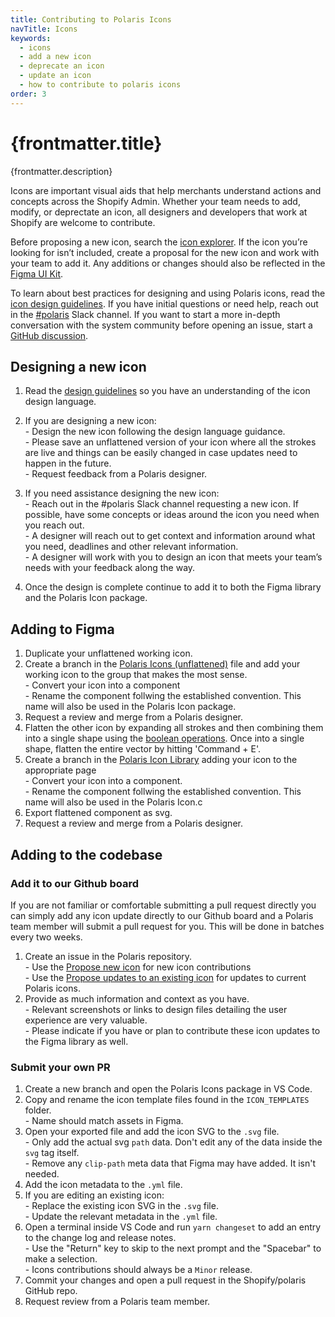 ```yaml
---
title: Contributing to Polaris Icons
navTitle: Icons
keywords:
  - icons
  - add a new icon
  - deprecate an icon
  - update an icon
  - how to contribute to polaris icons
order: 3
---
```


# {frontmatter.title}

<Lede>{frontmatter.description}</Lede>

Icons are important visual aids that help merchants understand actions and concepts across the Shopify Admin. Whether your team needs to add, modify, or deprectate an icon, all designers and developers that work at Shopify are welcome to contribute.

Before proposing a new icon, search the [icon explorer](https://polaris.shopify.com/icons). If the icon you’re looking for isn’t included, create a proposal for the new icon and work with your team to add it. Any additions or changes should also be reflected in the [Figma UI Kit](/contributing/figma-ui-kit).

To learn about best practices for designing and using Polaris icons, read the [icon design guidelines](https://polaris.shopify.com/design/icons). If you have initial questions or need help, reach out in the [#polaris](https://shopify.slack.com/archives/C4Y8N30KD) Slack channel. If you want to start a more in-depth conversation with the system community before opening an issue, start a [GitHub discussion](https://github.com/Shopify/polaris/discussions/new).

## Designing a new icon

1. Read the [design guidelines](https://polaris.shopify.com/design/icons/creating-icons) so you have an understanding of the icon design language.
2. If you are designing a new icon:
   <br /> - Design the new icon following the design language guidance.
   <br /> - Please save an unflattened version of your icon where all the strokes are live and things can be easily changed in case updates need to happen in the future.
   <br /> - Request feedback from a Polaris designer.
   
3. If you need assistance designing the new icon:
   <br /> - Reach out in the #polaris Slack channel requesting a new icon. If possible, have some concepts or ideas around the icon you need when you reach out.
   <br /> - A designer will reach out to get context and information around what you need, deadlines and other relevant information.
   <br /> - A designer will work with you to design an icon that meets your team’s needs with your feedback along the way.
4. Once the design is complete continue to add it to both the Figma library and the Polaris Icon package.

## Adding to Figma

1. Duplicate your unflattened working icon.  
2. Create a branch in the [Polaris Icons (unflattened)](https://www.figma.com/file/oeKyR0kuHIMktdVjdLHJvy/Polaris-Icons-(unflattened)?type=design&node-id=308-158&mode=design&t=jBRTBE9dSDwWTi3V-11) file and add your working icon to the group that makes the most sense. 
   <br /> - Convert your icon into a component
   <br /> - Rename the component follwing the established convention. This name will also be used in the Polaris Icon package.
3. Request a review and merge from a Polaris designer.
4. Flatten the other icon by expanding all strokes and then combining them into a single shape using the [boolean operations](https://help.figma.com/hc/en-us/articles/360039957534-Boolean-operations). Once into a single shape, flatten the entire vector by hitting 'Command + E'.
5. Create a branch in the [Polaris Icon Library](https://www.figma.com/file/fVIazfJNe3AOJTJmBKgTO9/Polaris-Gen-3-Icons?type=design&node-id=753-2&mode=design&t=dpxRTbWHU6wBZi9k-11) adding your icon to the appropriate page
   <br /> - Convert your icon into a component.
   <br /> - Rename the component follwing the established convention. This name will also be used in the Polaris Icon.c
6. Export flattened component as svg.
7. Request a review and merge from a Polaris designer.

## Adding to the codebase
### Add it to our Github board
If you are not familiar or comfortable submitting a pull request directly you can simply add any icon update directly to our Github board and a Polaris team member will submit a pull request for you. This will be done in batches every two weeks.
1. Create an issue in the Polaris repository. 
   <br /> - Use the [Propose new icon](https://github.com/Shopify/polaris/issues/new?assignees=&labels=Icon%2Cuntriaged&projects=&template=NEW_ICON.yml&title=%5BIcon%5D%3A+New+icon+%3Cicon-name%3E) for new icon contributions
   <br /> - Use the [Propose updates to an existing icon](https://github.com/Shopify/polaris/issues/new?assignees=&labels=Icon%2Cuntriaged&projects=&template=UPDATE_ICON.yml&title=%5BIcon%5D%3A+Update+icon+%3Cicon-name%3E) for updates to current Polaris icons.
2. Provide as much information and context as you have. 
   <br /> - Relevant screenshots or links to design files detailing the user experience are very valuable.
   <br /> - Please indicate if you have or plan to contribute these icon updates to the Figma library as well.

### Submit your own PR
1. Create a new branch and open the Polaris Icons package in VS Code.
2. Copy and rename the icon template files found in the `ICON_TEMPLATES` folder.
   <br /> - Name should match assets in Figma.
3. Open your exported file and add the icon SVG to the `.svg` file.
   <br /> - Only add the actual svg `path` data. Don't edit any of the data inside the `svg` tag itself. 
   <br /> - Remove any `clip-path` meta data that Figma may have added. It isn't needed.
4. Add the icon metadata to the `.yml` file.
5. If you are editing an existing icon:
   <br /> - Replace the existing icon SVG in the `.svg` file.
   <br /> - Update the relevant metadata in the `.yml` file.
6. Open a terminal inside VS Code and run `yarn changeset` to add an entry to the change log and release notes.
   <br /> - Use the "Return" key to skip to the next prompt and the "Spacebar" to make a selection.
   <br /> - Icons contributions should always be a `Minor` release.
7. Commit your changes and open a pull request in the Shopify/polaris GitHub repo.
8. Request review from a Polaris team member.